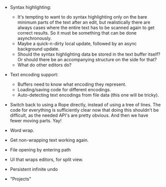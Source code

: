 - Syntax highlighting:
    - It's tempting to want to do syntax highlighting only on the bare
      minimum parts of the text after an edit, but realistically there
      are always cases where the entire text has to be scanned again to
      get correct results.  So it must be something that can be done
      asynchronously.
    - Maybe a quick-n-dirty local update, followed by an async background
      update.
    - Should the syntax highlighting data be stored in the text buffer itself?
      Or should there be an accompanying structure on the side for that?
    - What do other editors do?

- Text encoding support:
    - Buffers need to know what encoding they represent.
    - Loading/saving code for different encodings.
    - Auto-detecting text encodings from file data (this one will be tricky).

- Switch back to using a Rope directly, instead of using a tree of lines.
  The code for everything is sufficiently clear now that doing this shouldn't
  be difficult, as the needed API's are pretty obvious.  And then we have
  fewer moving parts.  Yay!

- Word wrap.
- Get non-wrapping text working again.
- File opening by entering path
- UI that wraps editors, for split view.
- Persistent infinite undo
- "Projects"